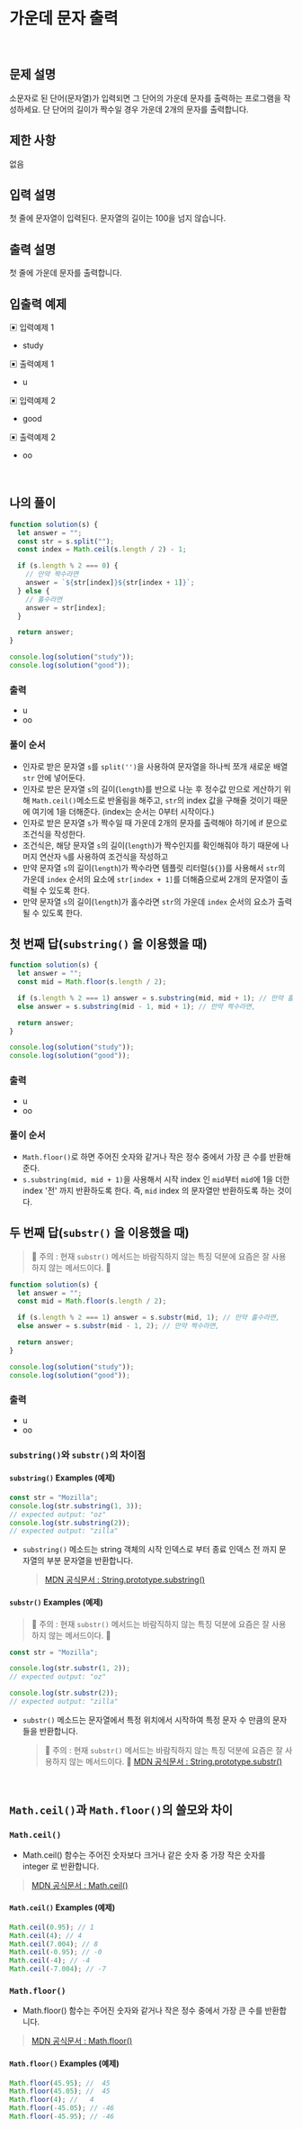 # 가운데 문자 출력

</br>

## 문제 설명

소문자로 된 단어(문자열)가 입력되면 그 단어의 가운데 문자를 출력하는 프로그램을 작성하세요. 단 단어의 길이가 짝수일 경우 가운데 2개의 문자를 출력합니다.

## 제한 사항

없음

## 입력 설명

첫 줄에 문자열이 입력된다. 문자열의 길이는 100을 넘지 않습니다.

## 출력 설명

첫 줄에 가운데 문자를 출력합니다.

## 입출력 예제

▣ 입력예제 1

- study

▣ 출력예제 1

- u

▣ 입력예제 2

- good

▣ 출력예제 2

- oo

</br>

## 나의 풀이

```js
function solution(s) {
  let answer = "";
  const str = s.split("");
  const index = Math.ceil(s.length / 2) - 1;

  if (s.length % 2 === 0) {
    // 만약 짝수라면
    answer = `${str[index]}${str[index + 1]}`;
  } else {
    // 홀수라면
    answer = str[index];
  }

  return answer;
}

console.log(solution("study"));
console.log(solution("good"));
```

### 출력

- u
- oo

### 풀이 순서

- 인자로 받은 문자열 `s`를 `split('')`을 사용하여 문자열을 하나씩 쪼개 새로운 배열 `str` 안에 넣어둔다.
- 인자로 받은 문자열 `s`의 길이(`length`)를 반으로 나눈 후 정수값 만으로 게산하기 위해 `Math.ceil()`메소드로 반올림을 해주고, `str`의 index 값을 구해줄 것이기 때문에 여기에 1을 더해준다. (index는 순서는 0부터 시작이다.)
- 인자로 받은 문자열 `s`가 짝수일 때 가운데 2개의 문자를 출력해야 하기에 if 문으로 조건식을 작성한다.
- 조건식은, 해당 문자열 `s`의 길이(`length`)가 짝수인지를 확인해줘야 하기 때문에 나머지 연산자 `%`를 사용하여 조건식을 작성하고
- 만약 문자열 `s`의 길이(`length`)가 짝수라면 템플릿 리터럴(`${}`)를 사용해서 `str`의 가운데 `index` 순서의 요소에 `str[index + 1]`를 더해줌으로써 2개의 문자열이 출력될 수 있도록 한다.
- 만약 문자열 `s`의 길이(`length`)가 홀수라면 `str`의 가운데 `index` 순서의 요소가 출력될 수 있도록 한다.
  </br>

## 첫 번째 답(`substring()` 을 이용했을 때)

```js
function solution(s) {
  let answer = "";
  const mid = Math.floor(s.length / 2);

  if (s.length % 2 === 1) answer = s.substring(mid, mid + 1); // 만약 홀수라면,
  else answer = s.substring(mid - 1, mid + 1); // 만약 짝수라면,

  return answer;
}

console.log(solution("study"));
console.log(solution("good"));
```

### 출력

- u
- oo

### 풀이 순서

- `Math.floor()`로 하면 주어진 숫자와 같거나 작은 정수 중에서 가장 큰 수를 반환해준다.
- `s.substring(mid, mid + 1)`을 사용해서 시작 index 인 `mid`부터 `mid`에 1을 더한 index '전' 까지 반환하도록 한다. 즉, `mid` index 의 문자열만 반환하도록 하는 것이다.

## 두 번째 답(`substr()` 을 이용했을 때)

> 🚨 주의 : 현재 `substr()` 메서드는 바람직하지 않는 특징 덕분에 요즘은 잘 사용하지 않는 메서드이다. 🚨

```js
function solution(s) {
  let answer = "";
  const mid = Math.floor(s.length / 2);

  if (s.length % 2 === 1) answer = s.substr(mid, 1); // 만약 홀수라면,
  else answer = s.substr(mid - 1, 2); // 만약 짝수라면,

  return answer;
}

console.log(solution("study"));
console.log(solution("good"));
```

### 출력

- u
- oo

### `substring()`와 `substr()`의 차이점

#### `substring()` Examples (예제)

```js
const str = "Mozilla";
console.log(str.substring(1, 3));
// expected output: "oz"
console.log(str.substring(2));
// expected output: "zilla"
```

- `substring()` 메소드는 string 객체의 시작 인덱스로 부터 종료 인덱스 전 까지 문자열의 부분 문자열을 반환합니다.
  > [MDN 공식문서 : String.prototype.substring()](https://developer.mozilla.org/ko/docs/Web/JavaScript/Reference/Global_Objects/String/substring)

#### `substr()` Examples (예제)

> 🚨 주의 : 현재 `substr()` 메서드는 바람직하지 않는 특징 덕분에 요즘은 잘 사용하지 않는 메서드이다. 🚨

```js
const str = "Mozilla";

console.log(str.substr(1, 2));
// expected output: "oz"

console.log(str.substr(2));
// expected output: "zilla"
```

- `substr()` 메소드는 문자열에서 특정 위치에서 시작하여 특정 문자 수 만큼의 문자들을 반환합니다.

  > 🚨 주의 : 현재 `substr()` 메서드는 바람직하지 않는 특징 덕분에 요즘은 잘 사용하지 않는 메서드이다. 🚨
  > [MDN 공식문서 : String.prototype.substr()](https://developer.mozilla.org/ko/docs/Web/JavaScript/Reference/Global_Objects/String/substr)

</br>

## `Math.ceil()`과 `Math.floor()`의 쓸모와 차이

### `Math.ceil()`

- Math.ceil() 함수는 주어진 숫자보다 크거나 같은 숫자 중 가장 작은 숫자를 integer 로 반환합니다.

> [MDN 공식문서 : Math.ceil()](https://developer.mozilla.org/ko/docs/Web/JavaScript/Reference/Global_Objects/Math/ceil)

#### `Math.ceil()` Examples (예제)

```js
Math.ceil(0.95); // 1
Math.ceil(4); // 4
Math.ceil(7.004); // 8
Math.ceil(-0.95); // -0
Math.ceil(-4); // -4
Math.ceil(-7.004); // -7
```

### `Math.floor()`

- Math.floor() 함수는 주어진 숫자와 같거나 작은 정수 중에서 가장 큰 수를 반환합니다.

> [MDN 공식문서 : Math.floor()](https://developer.mozilla.org/ko/docs/Web/JavaScript/Reference/Global_Objects/Math/floor)

#### `Math.floor()` Examples (예제)

```js
Math.floor(45.95); //  45
Math.floor(45.05); //  45
Math.floor(4); //   4
Math.floor(-45.05); // -46
Math.floor(-45.95); // -46
```

</br>
